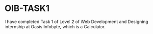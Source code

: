 # OIB-TASK1
I have completed Task 1 of Level 2 of Web Development and Designing internship at Oasis Infobyte, which is a Calculator.

